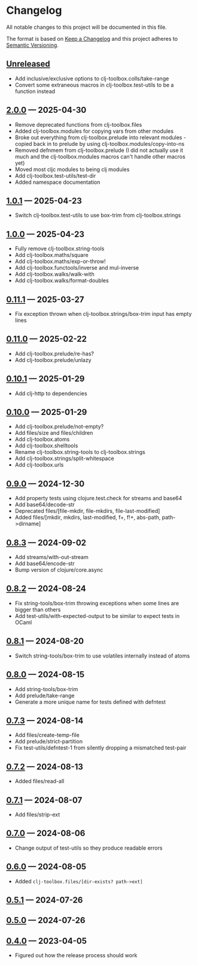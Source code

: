 # Changelog

All notable changes to this project will be documented in this file.

The format is based on [Keep a Changelog](http://keepachangelog.com)
and this project adheres to [Semantic Versioning](http://semver.org/spec/v2.0.0.html).


## [Unreleased]
* Add inclusive/exclusive options to clj-toolbox.colls/take-range
* Convert some extraneous macros in clj-toolbox.test-utils to be a function instead

## [2.0.0] — 2025-04-30
* Remove deprecated functions from clj-toolbox.files
* Added clj-toolbox.modules for copying vars from other modules
* Broke out everything from clj-toolbox.prelude into relevant modules - copied back in to prelude by using clj-toolbox.modules/copy-into-ns
* Removed defnmem from clj-toolbox.prelude (I did not actually use it much and the clj-toolbox.modules macros can't handle other macros yet)
* Moved most cljc modules to being clj modules
* Add clj-toolbox.test-utils/test-dir
* Added namespace documentation

## [1.0.1] — 2025-04-23
* Switch clj-toolbox.test-utils to use box-trim from clj-toolbox.strings

## [1.0.0] — 2025-04-23
* Fully remove clj-toolbox.string-tools
* Add clj-toolbox.maths/square
* Add clj-toolbox.maths/exp-or-throw!
* Add clj-toolbox.functools/inverse and mul-inverse
* Add clj-toolbox.walks/walk-with
* Add clj-toolbox.walks/format-doubles

## [0.11.1] — 2025-03-27
* Fix exception thrown when clj-toolbox.strings/box-trim input has empty lines

## [0.11.0] — 2025-02-22
* Add clj-toolbox.prelude/re-has?
* Add clj-toolbox.prelude/unlazy

## [0.10.1] — 2025-01-29
* Add clj-http to dependencies

## [0.10.0] — 2025-01-29
* Add clj-toolbox.prelude/not-empty?
* Add files/size and files/children
* Add clj-toolbox.atoms
* Add clj-toolbox.shelltools
* Rename clj-toolbox.string-tools to clj-toolbox.strings
* Add clj-toolbox.strings/split-whitespace
* Add clj-toolbox.urls

## [0.9.0] — 2024-12-30
* Add property tests using clojure.test.check for streams and base64
* Add base64/decode-str
* Deprecated files/[file-mkdir, file-mkdirs, file-last-modified]
* Added files/[mkdir, mkdirs, last-modified, f+, f!+, abs-path, path->dirname]

## [0.8.3] — 2024-09-02
* Add streams/with-out-stream
* Add base64/encode-str
* Bump version of clojure/core.async

## [0.8.2] — 2024-08-24
* Fix string-tools/box-trim throwing exceptions when some lines are bigger than others
* Add test-utils/with-expected-output to be similar to expect tests in OCaml

## [0.8.1] — 2024-08-20
* Switch string-tools/box-trim to use volatiles internally instead of atoms

## [0.8.0] — 2024-08-15
* Add string-tools/box-trim
* Add prelude/take-range
* Generate a more unique name for tests defined with defntest

## [0.7.3] — 2024-08-14
* Add files/create-temp-file
* Add prelude/strict-partition
* Fix test-utils/defntest-1 from silently dropping a mismatched test-pair

## [0.7.2] — 2024-08-13
* Added files/read-all

## [0.7.1] — 2024-08-07
* Add files/strip-ext

## [0.7.0] — 2024-08-06
* Change output of test-utils so they produce readable errors

## [0.6.0] — 2024-08-05
* Added `clj-toolbox.files/[dir-exists? path->ext]`

## [0.5.1] — 2024-07-26

## [0.5.0] — 2024-07-26

## [0.4.0] — 2023-04-05
- Figured out how the release process should work


[0.4.0]: https://github.com/tanelso2/clj-toolbox/compare/0.0.0...0.4.0
[0.5.0]: https://github.com/tanelso2/clj-toolbox/compare/0.4.0...0.5.0
[0.5.1]: https://github.com/tanelso2/clj-toolbox/compare/0.5.0...0.5.1
[0.6.0]: https://github.com/tanelso2/clj-toolbox/compare/0.5.1...0.6.0
[0.7.0]: https://github.com/tanelso2/clj-toolbox/compare/0.6.0...0.7.0
[0.7.1]: https://github.com/tanelso2/clj-toolbox/compare/0.7.0...0.7.1
[0.7.2]: https://github.com/tanelso2/clj-toolbox/compare/0.7.1...0.7.2
[0.7.3]: https://github.com/tanelso2/clj-toolbox/compare/0.7.2...0.7.3
[0.8.0]: https://github.com/tanelso2/clj-toolbox/compare/0.7.3...0.8.0
[0.8.1]: https://github.com/tanelso2/clj-toolbox/compare/0.8.0...0.8.1
[0.8.2]: https://github.com/tanelso2/clj-toolbox/compare/0.8.1...0.8.2
[0.8.3]: https://github.com/tanelso2/clj-toolbox/compare/0.8.2...0.8.3
[0.9.0]: https://github.com/tanelso2/clj-toolbox/compare/0.8.3...0.9.0
[0.10.0]: https://github.com/tanelso2/clj-toolbox/compare/0.9.0...0.10.0
[0.10.1]: https://github.com/tanelso2/clj-toolbox/compare/0.10.0...0.10.1
[0.11.0]: https://github.com/tanelso2/clj-toolbox/compare/0.10.1...0.11.0
[0.11.1]: https://github.com/tanelso2/clj-toolbox/compare/0.11.0...0.11.1
[1.0.0]: https://github.com/tanelso2/clj-toolbox/compare/0.11.1...1.0.0
[1.0.1]: https://github.com/tanelso2/clj-toolbox/compare/1.0.0...1.0.1
[2.0.0]: https://github.com/tanelso2/clj-toolbox/compare/1.0.1...2.0.0
[Unreleased]: https://github.com/tanelso2/clj-toolbox/compare/2.0.0...HEAD
